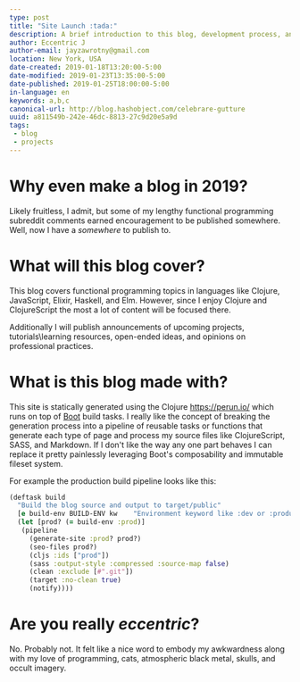 ```yaml
---
type: post
title: "Site Launch :tada:"
description: A brief introduction to this blog, development process, and goals.
author: Eccentric J
author-email: jayzawrotny@gmail.com
location: New York, USA
date-created: 2019-01-18T13:20:00-5:00
date-modified: 2019-01-23T13:35:00-5:00
date-published: 2019-01-25T18:00:00-5:00
in-language: en
keywords: a,b,c
canonical-url: http://blog.hashobject.com/celebrare-gutture
uuid: a811549b-242e-46dc-8813-27c9d20e5a9d
tags:
 - blog
 - projects
---
```

# Why even make a blog in 2019?

Likely fruitless, I admit, but some of my lengthy functional programming subreddit comments earned encouragement to be published somewhere. Well, now I have a _somewhere_ to publish to.

# What will this blog cover?

This blog covers functional programming topics in languages like Clojure, JavaScript, Elixir, Haskell, and Elm. However, since I enjoy Clojure and ClojureScript the most a lot of content will be focused there.

Additionally I will publish announcements of upcoming projects, tutorials\learning resources, open-ended ideas, and opinions on professional practices.

# What is this blog made with?

This site is statically generated using the Clojure https://perun.io/ which runs on top of [Boot](https://github.com/boot-clj) build tasks. I really like the concept of breaking the generation process into a pipeline of reusable tasks or functions that generate each type of page and process my source files like ClojureScript, SASS, and Markdown. If I don't like the way any one part behaves I can replace it pretty painlessly leveraging Boot's composability and immutable fileset system.

For example the production build pipeline looks like this:

```clj
(deftask build
  "Build the blog source and output to target/public"
  [e build-env BUILD-ENV kw    "Environment keyword like :dev or :production"]
  (let [prod? (= build-env :prod)]
   (pipeline
     (generate-site :prod? prod?)
     (seo-files prod?)
     (cljs :ids ["prod"])
     (sass :output-style :compressed :source-map false)
     (clean :exclude [#".git"])
     (target :no-clean true)
     (notify))))
```

# Are you really _eccentric_?

No. Probably not. It felt like a nice word to embody my awkwardness along with my love of programming, cats, atmospheric black metal, skulls, and occult imagery.
